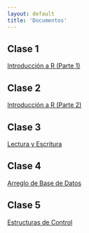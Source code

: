 ```yaml
---
layout: default
title: 'Documentos'
---
```


## Clase 1
<a href="./slides/01-Intro-R.html" target="_blank">Introducción a R (Parte 1)</a>

## Clase 2
<a href="./slides/02-Intro-R-2.html" target="_blank">Introducción a R (Parte 2)</a>

## Clase 3
<a href="./slides/03-Lectura-Escritura.html" target="_blank">Lectura y Escritura</a>

## Clase 4
<a href="./slides/04-Arreglo-Base-Datos.html" target="_blank">Arreglo de Base de Datos</a>

## Clase 5
<a href="./slides/05-Estructuras-de-control.html" target="_blank">Estructuras de Control</a>
